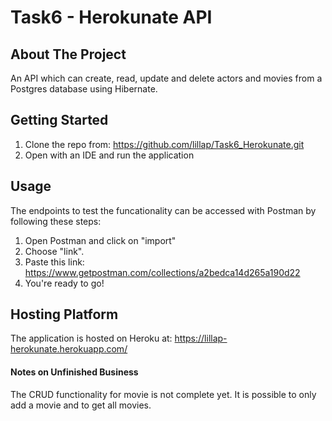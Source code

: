 # Task6 - Herokunate API

## About The Project
An API which can create, read, update and delete actors and movies from a Postgres database using Hibernate.

## Getting Started
1. Clone the repo from: https://github.com/lillap/Task6_Herokunate.git
2. Open with an IDE and run the application


## Usage 
The endpoints to test the funcationality can be accessed with Postman by following these steps: 
1. Open Postman and click on "import"
2. Choose "link".
3. Paste this link:  https://www.getpostman.com/collections/a2bedca14d265a190d22
4. You're ready to go! 


## Hosting Platform
The application is hosted on Heroku at: https://lillap-herokunate.herokuapp.com/

#### Notes on Unfinished Business
The CRUD functionality for movie is not complete yet. It is possible to only add a movie and to get all movies.

